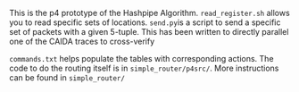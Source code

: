 This is the p4 prototype of the Hashpipe Algorithm. `read_register.sh` allows you to read specific sets of locations. 
`send.py`is a script to send a specific set of packets with a given 5-tuple. This has been written to directly parallel one of the CAIDA traces to cross-verify

`commands.txt` helps populate the tables with corresponding actions. The code to do the routing itself is in `simple_router/p4src/`. More instructions can be found in `simple_router/`
